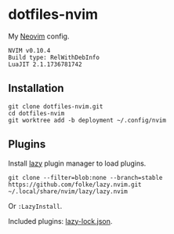 # dotfiles-nvim

My [Neovim](https://neovim.io/) config.

    NVIM v0.10.4
    Build type: RelWithDebInfo
    LuaJIT 2.1.1736781742

## Installation

    git clone dotfiles-nvim.git
    cd dotfiles-nvim
    git worktree add -b deployment ~/.config/nvim

## Plugins

Install [lazy](https://github.com/folke/lazy.nvim) plugin manager to load
plugins.

    git clone --filter=blob:none --branch=stable https://github.com/folke/lazy.nvim.git ~/.local/share/nvim/lazy/lazy.nvim

Or `:LazyInstall`.

Included plugins: [lazy-lock.json](lazy-lock.json).
